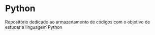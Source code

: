 # Python
Repositório dedicado ao armazenamento de códigos com o objetivo de estudar a linguagem Python
